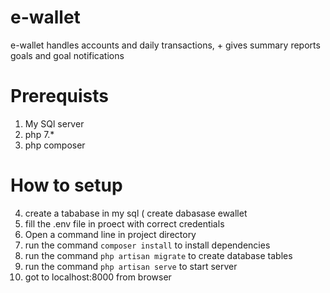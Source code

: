 # e-wallet
e-wallet handles accounts and daily transactions, + gives summary reports goals and goal notifications

# Prerequists 
1. My SQl server
2. php 7.*
3. php composer

# How to setup
4. create a tababase in my sql ( create dabasase ewallet
5. fill the .env file in proect with correct credentials
6. Open a command line in project directory
7. run the command ``composer install`` to install dependencies
8. run the command ``php artisan migrate`` to create database tables
9. run the command ``php artisan serve`` to start server
10. got to localhost:8000 from browser

